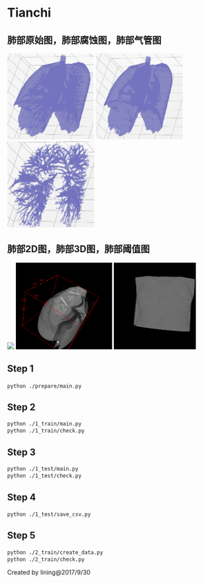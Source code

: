 # Tianchi

## 肺部原始图，肺部腐蚀图，肺部气管图
<img src="fig/1.png" height="200"/> <img src="fig/2.png" height="200"/> <img src="fig/3.png" height="200"/>

## 肺部2D图，肺部3D图，肺部阈值图
<img src="fig/21.gif" height="200"/> <img src="fig/22.gif" height="200"/> <img src="fig/23.gif" height="200"/>

## Step 1
`python ./prepare/main.py`

## Step 2
```
python ./1_train/main.py
python ./1_train/check.py
```

## Step 3
```
python ./1_test/main.py
python ./1_test/check.py
```
## Step 4
`python ./1_test/save_csv.py`

## Step 5
```
python ./2_train/create_data.py
python ./2_train/check.py
```

Created by lining@2017/9/30
